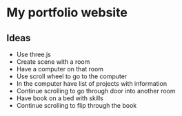# My portfolio website

## Ideas

- Use three.js
- Create scene with a room
- Have a computer on that room
- Use scroll wheel to go to the computer
- In the computer have list of projects with information
- Continue scrolling to go through door into another room
- Have book on a bed with skills
- Continue scrolling to flip through the book
